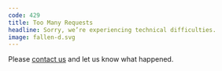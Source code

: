 ```yaml
---
code: 429
title: Too Many Requests
headline: Sorry, we’re experiencing technical difficulties.
image: fallen-d.svg
---
```

Please [contact us](https://www.ted.com/contact)
and let us know what happened.

